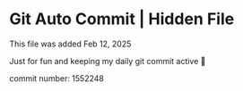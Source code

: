 # Git Auto Commit | Hidden File

This file was added Feb 12, 2025

Just for fun and keeping my daily git commit active 🤪

commit number: 1552248

